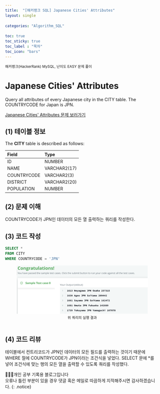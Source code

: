 ```yaml
---
title:  "[해커랭크 SQL] Japanese Cities' Attributes"
layout: single

categories: "Algorithm_SQL"

toc: true
toc_sticky: true
toc_label : "목차"
toc_icon: "bars"
---
```


<small>해커랭크(HackerRank) MySQL, 난이도 EASY 문제 풀이</small>

# Japanese Cities' Attributes
Query all attributes of every Japanese city in the CITY table. The COUNTRYCODE for Japan is JPN.

[Japanese Cities' Attributes 문제 보러가기](https://www.hackerrank.com/challenges/japanese-cities-attributes/problem?isFullScreen=true)

## (1) 테이블 정보
The **CITY** table is described as follows:

|Field|Type|
|:----|:---|
|ID| NUMBER|
|NAME| VARCHAR2(17)|
|COUNTRYCODE| VARCHAR2(3)|
|DISTRICT| VARCHAR2(20)|
|POPULATION |NUMBER|

## (2) 문제 이해
COUNTRYCODE가 JPN인 데이터의 모든 열 출력하는 쿼리를 작성한다.

## (3) 코드 작성
```sql
SELECT *
FROM CITY
WHERE COUNTRYCODE = 'JPN'
```

<div style="text-align : center;">
<img src="/assets/images/sql/hackerrank/hackerrank_mysql_3.png" width="85%">
</div>
<center><small>위 쿼리의 실행 결과</small></center>

<br>

## (4) 코드 리뷰
테이블에서 컨트리코드가 JPN인 데이터의 모든 필드를 출력하는 것이기 때문에 WHERE 절에 COUNTRYCODE가 JPN이라는 조건식을 넣었다. SELECT 문에 *를 넣어 조건식에 맞는 행의 모든 열을 출력할 수 있도록 쿼리를 작성했다.

👩🏻‍💻개인 공부 기록용 블로그입니다
<br>오류나 틀린 부분이 있을 경우 댓글 혹은 메일로 따끔하게 지적해주시면 감사하겠습니다.
{: .notice}
